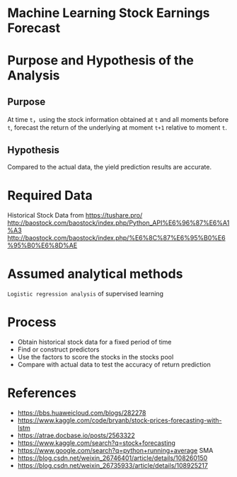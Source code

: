 # Machine Learning Stock Earnings Forecast

# Purpose and Hypothesis of the Analysis

## Purpose
At time `t`，using the stock information obtained at `t` and all moments before `t`, forecast the return of the underlying at moment `t+1` relative to moment `t`.

## Hypothesis
Compared to the actual data, the yield prediction results are accurate.

# Required Data
Historical Stock Data from https://tushare.pro/
http://baostock.com/baostock/index.php/Python_API%E6%96%87%E6%A1%A3
http://baostock.com/baostock/index.php/%E6%8C%87%E6%95%B0%E6%95%B0%E6%8D%AE

# Assumed analytical methods
`Logistic regression analysis` of supervised learning


# Process
- Obtain historical stock data for a fixed period of time
- Find or construct predictors
- Use the factors to score the stocks in the stocks pool
- Compare with actual data to test the accuracy of return prediction



# References
- https://bbs.huaweicloud.com/blogs/282278
- https://www.kaggle.com/code/bryanb/stock-prices-forecasting-with-lstm
- https://atrae.docbase.io/posts/2563322
- https://www.kaggle.com/search?q=stock+forecasting
- https://www.google.com/search?q=python+running+average SMA
- https://blog.csdn.net/weixin_26746401/article/details/108260150
- https://blog.csdn.net/weixin_26735933/article/details/108925217
